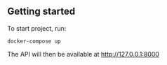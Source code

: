 ## Getting started

To start project, run:

```
docker-compose up
```

The API will then be available at http://127.0.0.1:8000
